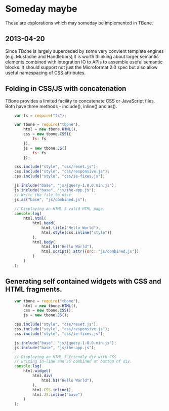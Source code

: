
# Someday maybe

These are explorations which may someday be implemented in TBone.

## 2013-04-20

Since TBone is largely superceded by some very convient template engines
(e.g. Mustache and Handlebars) it is worth thinking about larger semantic
elements combined with integration IO to APIs to assemble useful semantic
blocks. It should support not just the Microformat 2.0 spec but also allow
useful namespacing of CSS attributes.



## Folding in CSS/JS with concatenation

TBone provides a limited facility to concatenate CSS or JavaScript files. Both
have three methods - include(), inline() and as().

```JavaScript
	var fs = require("fs");

	var tbone = require("tbone"),
		html = new tbone.HTML(),
		css = new tbone.CSS({
			fs: fs
		}),
		js = new tbone.JS({
			fs: fs
		});

	css.include("style", "css/reset.js");
	css.include("style", "css/responsive.js");
	css.include("style", "css/ie-fixes.js");

	js.include("base", "js/jquery-1.8.0.min.js");
	js.include("base", "js/the-app.js");
	// Write the file to disc
	js.as("base", "js/combined.js");
	
	// Displaying an HTML 5 valid HTML page.
	console.log(
		html.html(
			html.head(
				html.title("Hello World"),
				html.style(css.inline("style"))
			),
			html.body(
				html.h1("Hello World"),
				html.script().attr({src: "js/combined.js"})
			)
		)
	);
```

## Generating self contained widgets with CSS and HTML fragments.

```JavaScript
	var tbone = require("tbone"),
		html = new tbone.HTML(),
		css = new tbone.CSS(),
		js = new tbone.JS();

	css.include("style", "css/reset.js");
	css.include("style", "css/responsive.js");
	css.include("style", "css/ie-fixes.js");

	js.include("base", "js/jquery-1.8.0.min.js");
	js.include("base", "js/the-app.js");

	// Displaying an HTML 5 friendly div with CSS
	// writing in-line and JS combined at bottom of div.
	console.log(
		html.widget(
			html.div(
				html.h1("Hello World"),
			),
			html.CSS.inline(),
			html.JS.inline("base")
		)
	);
```


